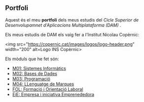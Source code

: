 ## Portfoli

Aquest és el meu **portfoli** dels meus estudis del *Cicle Superior de Desenvolupamnet d'Aplicacions Multiplataforma (DAM)* .

Els meus estudis de DAM els vaig fer a l'Institut Nicolau Copèrnic:

<img src="https://copernic.cat/images/logos/logo-header.png" width="200" alt=Logo INS Copèrnic>

Els mòduls que he fet són:
- [M01: Sistemes Informàtics](https://github.com/hache2212/Portfoli/tree/main/Moduls/M01-SistemesInformatics)
- [M02: Bases de Dades](https://github.com/hache2212/Portfoli/tree/main/Moduls/M02-BasesDeDades)
- [M03: Programació](https://github.com/hache2212/Portfoli/tree/main/Moduls/M03-Programacio)
- [M04: LLenguatge de Marques](https://github.com/hache2212/Portfoli/tree/main/Moduls/M04-LlenguatgeDeMarques)
- [FOL: Formació i Orientació Laboral](https://github.com/hache2212/Portfoli/tree/main/Moduls/M12-FOL)
- [EiE: Empresa i iniciativa Emprenededora](https://github.com/hache2212/Portfoli/tree/main/Moduls/M13-EiE)
